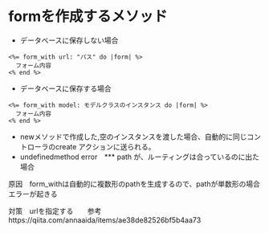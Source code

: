 # formを作成するメソッド
* データベースに保存しない場合
```
<%= form_with url: "パス" do |form| %>
  フォーム内容
<% end %>
```
* データベースに保存する場合
```
<%= form_with model: モデルクラスのインスタンス do |form| %>
  フォーム内容
<% end %>
```
* newメソッドで作成した,空のインスタンスを渡した場合、自動的に同じコントローラのcreate アクションに送られる。
* undefinedmethod error　*** path が、ルーティングは合っているのに出た場合

原因　form_withは自動的に複数形のpathを生成するので、pathが単数形の場合エラーが起きる

対策　urlを指定する　　参考https://qiita.com/annaaida/items/ae38de82526bf5b4aa73
